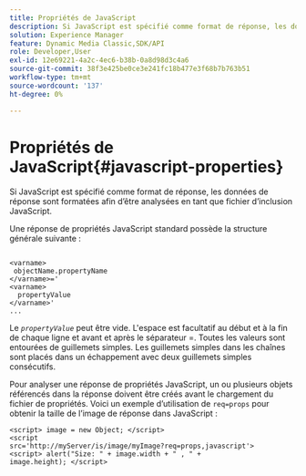```yaml
---
title: Propriétés de JavaScript
description: Si JavaScript est spécifié comme format de réponse, les données de réponse sont formatées de sorte qu’elles soient analysées en tant que fichier JavaScript&trade; include.
solution: Experience Manager
feature: Dynamic Media Classic,SDK/API
role: Developer,User
exl-id: 12e69221-4a2c-4ec6-b38b-0a8d98d3c4a6
source-git-commit: 38f3e425be0ce3e241fc18b477e3f68b7b763b51
workflow-type: tm+mt
source-wordcount: '137'
ht-degree: 0%

---
```


# Propriétés de JavaScript{#javascript-properties}

Si JavaScript est spécifié comme format de réponse, les données de réponse sont formatées afin d’être analysées en tant que fichier d’inclusion JavaScript.

Une réponse de propriétés JavaScript standard possède la structure générale suivante :

```
           
<varname> 
 objectName.propertyName 
</varname>=' 
<varname>
  propertyValue 
</varname>' 
...
```

Le *`propertyValue`* peut être vide. L&#39;espace est facultatif au début et à la fin de chaque ligne et avant et après le séparateur =. Toutes les valeurs sont entourées de guillemets simples. Les guillemets simples dans les chaînes sont placés dans un échappement avec deux guillemets simples consécutifs.

Pour analyser une réponse de propriétés JavaScript, un ou plusieurs objets référencés dans la réponse doivent être créés avant le chargement du fichier de propriétés. Voici un exemple d’utilisation de `req=props` pour obtenir la taille de l’image de réponse dans JavaScript :

```
<script> image = new Object; </script> 
<script 
src='http://myServer/is/image/myImage?req=props,javascript'> 
<script> alert("Size: " + image.width + " , " + 
image.height); </script>
```
